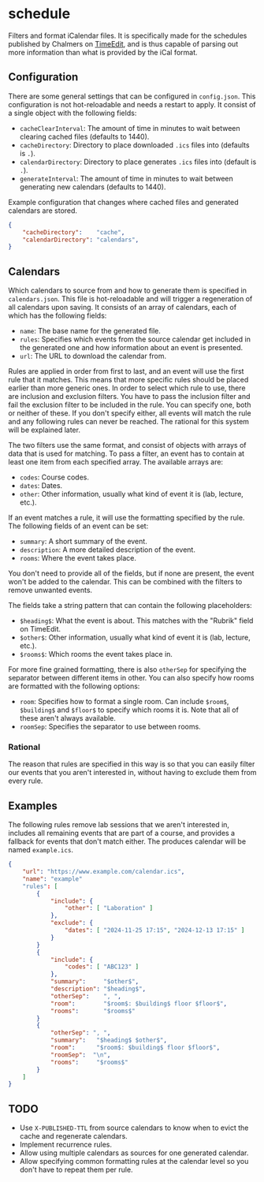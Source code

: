 # schedule

Filters and format iCalendar files. It is specifically made for the schedules
published by Chalmers on
[TimeEdit](https://cloud.timeedit.net/chalmers/web/public/ri1Q7.html), and is
thus capable of parsing out more information than what is provided by the iCal
format.

## Configuration

There are some general settings that can be configured in `config.json`. This
configuration is not hot-reloadable and needs a restart to apply. It consist of
a single object with the following fields:

* `cacheClearInterval`: The amount of time in minutes to wait between clearing
  cached files (defaults to 1440).
* `cacheDirectory`: Directory to place downloaded `.ics` files into (defaults
  is `.`).
* `calendarDirectory`: Directory to place generates `.ics` files into (default
  is `.`).
* `generateInterval`: The amount of time in minutes to wait between generating
  new calendars (defaults to 1440).

Example configuration that changes where cached files and generated calendars
are stored.

```json
{
    "cacheDirectory":    "cache",
    "calendarDirectory": "calendars",
}
```

## Calendars

Which calendars to source from and how to generate them is specified in
`calendars.json`. This file is hot-reloadable and will trigger a regeneration
of all calendars upon saving. It consists of an array of calendars, each of
which has the following fields:

* `name`: The base name for the generated file.
* `rules`: Specifies which events from the source calendar get included in the
  generated one and how information about an event is presented.
* `url`: The URL to download the calendar from.

Rules are applied in order from first to last, and an event will use the first
rule that it matches. This means that more specific rules should be placed
earlier than more generic ones. In order to select which rule to use, there are
inclusion and exclusion filters. You have to pass the inclusion filter and fail
the exclusion filter to be included in the rule. You can specify one, both or
neither of these. If you don't specify either, all events will match the rule
and any following rules can never be reached. The rational for this system will
be explained later.

The two filters use the same format, and consist of objects with arrays of data
that is used for matching. To pass a filter, an event has to contain at least
one item from each specified array. The available arrays are:

* `codes`: Course codes.
* `dates`: Dates.
* `other`: Other information, usually what kind of event it is (lab, lecture,
  etc.).

If an event matches a rule, it will use the formatting specified by the rule. The
following fields of an event can be set:

* `summary`: A short summary of the event.
* `description`: A more detailed description of the event.
* `rooms`: Where the event takes place.

You don't need to provide all of the fields, but if none are present, the event
won't be added to the calendar. This can be combined with the filters to remove
unwanted events.

The fields take a string pattern that can contain the following placeholders:

* `$heading$`: What the event is about. This matches with the "Rubrik" field on
  TimeEdit.
* `$other$`: Other information, usually what kind of event it is (lab, lecture,
  etc.).
* `$rooms$`: Which rooms the event takes place in.

For more fine grained formatting, there is also `otherSep` for specifying the
separator between different items in other. You can also specify how rooms are
formatted with the following options:

* `room`: Specifies how to format a single room. Can include `$room$`,
  `$building$` and `$floor$` to specify which rooms it is. Note that all of
  these aren't always available.
* `roomSep`: Specifies the separator to use between rooms.

### Rational

The reason that rules are specified in this way is so that you can easily
filter our events that you aren't interested in, without having to exclude them
from every rule.

## Examples

The following rules remove lab sessions that we aren't interested in, includes
all remaining events that are part of a course, and provides a fallback for
events that don't match either. The produces calendar will be named
`example.ics`.

```json
{
    "url": "https://www.example.com/calendar.ics",
    "name": "example"
    "rules": [
        {
            "include": {
                "other": [ "Laboration" ]
            },
            "exclude": {
                "dates": [ "2024-11-25 17:15", "2024-12-13 17:15" ]
            }
        }
        {
            "include": {
                "codes": [ "ABC123" ]
            },
            "summary":     "$other$",
            "description": "$heading$",
            "otherSep":    ", ",
            "room":        "$room$: $building$ floor $floor$",
            "rooms":       "$rooms$"
        }
        {
            "otherSep": ", ",
            "summary":   "$heading$ $other$",
            "room":      "$room$: $building$ floor $floor$",
            "roomSep":  "\n",
            "rooms":     "$rooms$"
        }
    ]
}
```

## TODO

* Use `X-PUBLISHED-TTL` from source calendars to know when to evict the cache
  and regenerate calendars.
* Implement recurrence rules.
* Allow using multiple calendars as sources for one generated calendar.
* Allow specifying common formatting rules at the calendar level so you don't
  have to repeat them per rule.
